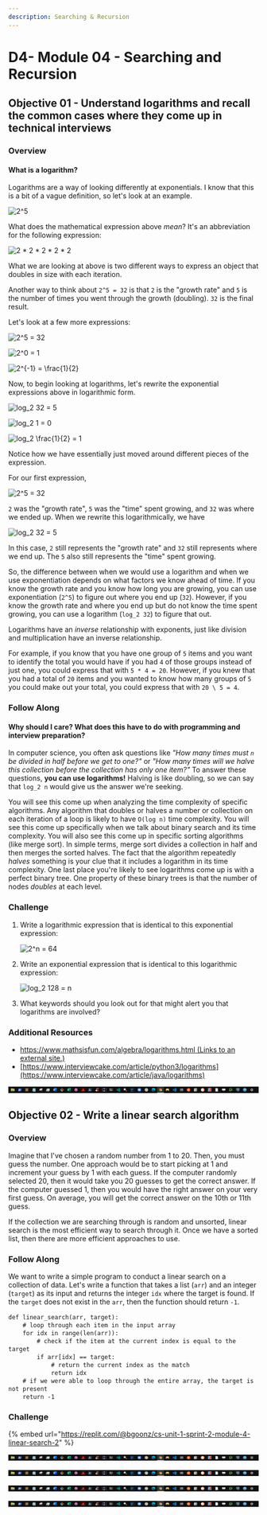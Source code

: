 ```yaml
---
description: Searching & Recursion
---
```


# D4- Module 04 - Searching and Recursion



## Objective 01 - Understand logarithms and recall the common cases where they come up in technical interviews

### Overview <a id="overview"></a>

#### What is a logarithm? <a id="what-is-a-logarithm"></a>

Logarithms are a way of looking differently at exponentials. I know that this is a bit of a vague definition, so let's look at an example.

![2^5](https://i.upmath.me/svg/2%5E5)

What does the mathematical expression above _mean_? It's an abbreviation for the following expression:

![2 \* 2 \* 2 \* 2 \* 2](https://i.upmath.me/svg/2%20*%202%20*%202%20*%202%20*%202)

What we are looking at above is two different ways to express an object that doubles in size with each iteration.

Another way to think about `2^5 = 32` is that `2` is the "growth rate" and `5` is the number of times you went through the growth \(doubling\). `32` is the final result.

Let's look at a few more expressions:

![2^5 = 32](https://i.upmath.me/svg/2%5E5%20%3D%2032)

![2^0 = 1](https://i.upmath.me/svg/2%5E0%20%3D%201)

![2^{-1} = \frac{1}{2}](https://i.upmath.me/svg/2%5E%7B-1%7D%20%3D%20%5Cfrac%7B1%7D%7B2%7D)

Now, to begin looking at logarithms, let's rewrite the exponential expressions above in logarithmic form.

![log\_2 32 = 5](https://i.upmath.me/svg/log_2%2032%20%3D%205)

![log\_2 1 = 0](https://i.upmath.me/svg/log_2%201%20%3D%200)

![log\_2 \frac{1}{2} = 1](https://i.upmath.me/svg/log_2%20%5Cfrac%7B1%7D%7B2%7D%20%3D%201)

Notice how we have essentially just moved around different pieces of the expression.

For our first expression,

![2^5 = 32](https://i.upmath.me/svg/2%5E5%20%3D%2032)

`2` was the "growth rate", `5` was the "time" spent growing, and `32` was where we ended up. When we rewrite this logarithmically, we have

![log\_2 32 = 5](https://i.upmath.me/svg/log_2%2032%20%3D%205)

In this case, `2` still represents the "growth rate" and `32` still represents where we end up. The `5` also still represents the "time" spent growing.

So, the difference between when we would use a logarithm and when we use exponentiation depends on what factors we know ahead of time. If you know the growth rate and you know how long you are growing, you can use exponentiation \(`2^5`\) to figure out where you end up \(`32`\). However, if you know the growth rate and where you end up but do not know the time spent growing, you can use a logarithm \(`log_2 32`\) to figure that out.

Logarithms have an _inverse_ relationship with exponents, just like division and multiplication have an inverse relationship.

For example, if you know that you have one group of `5` items and you want to identify the total you would have if you had `4` of those groups instead of just one, you could express that with `5 * 4 = 20`. However, if you knew that you had a total of `20` items and you wanted to know how many groups of `5` you could make out your total, you could express that with `20 \ 5 = 4`.

### Follow Along <a id="follow-along"></a>

#### Why should I care? What does this have to do with programming and interview preparation? <a id="why-should-i-care-what-does-this-have-to-do-with-programming-and-interview-preparation"></a>

In computer science, you often ask questions like _"How many times must `n` be divided in half before we get to one?"_ or _"How many times will we halve this collection before the collection has only one item?"_ To answer these questions, **you can use logarithms!** Halving is like doubling, so we can say that `log_2 n` would give us the answer we're seeking.

You will see this come up when analyzing the time complexity of specific algorithms. Any algorithm that doubles or halves a number or collection on each iteration of a loop is likely to have `O(log n)` time complexity. You will see this come up specifically when we talk about binary search and its time complexity. You will also see this come up in specific sorting algorithms \(like merge sort\). In simple terms, merge sort divides a collection in half and then merges the sorted halves. The fact that the algorithm repeatedly _halves_ something is your clue that it includes a logarithm in its time complexity. One last place you're likely to see logarithms come up is with a perfect binary tree. One property of these binary trees is that the number of nodes _doubles_ at each level.

### Challenge <a id="challenge"></a>

1. Write a logarithmic expression that is identical to this exponential expression:

   ![2^n = 64](https://i.upmath.me/svg/2%5En%20%3D%2064)

2. Write an exponential expression that is identical to this logarithmic expression:

   ![log\_2 128 = n](https://i.upmath.me/svg/log_2%20128%20%3D%20n)

3. What keywords should you look out for that might alert you that logarithms are involved?

### Additional Resources <a id="additional-resources"></a>

* [https://www.mathsisfun.com/algebra/logarithms.html \(Links to an external site.\)](https://www.mathsisfun.com/algebra/logarithms.html)
* [https://www.interviewcake.com/article/python3/logarithms](https://www.interviewcake.com/article/java/logarithms)

![](../../.gitbook/assets/image%20%284%29%20%286%29.png)

## Objective 02 - Write a linear search algorithm

### Overview <a id="overview"></a>

Imagine that I've chosen a random number from 1 to 20. Then, you must guess the number. One approach would be to start picking at 1 and increment your guess by 1 with each guess. If the computer randomly selected 20, then it would take you 20 guesses to get the correct answer. If the computer guessed 1, then you would have the right answer on your very first guess. On average, you will get the correct answer on the 10th or 11th guess.

If the collection we are searching through is random and unsorted, linear search is the most efficient way to search through it. Once we have a sorted list, then there are more efficient approaches to use.

### Follow Along <a id="follow-along"></a>

We want to write a simple program to conduct a linear search on a collection of data. Let's write a function that takes a list \(`arr`\) and an integer \(`target`\) as its input and returns the integer `idx` where the target is found. If the `target` does not exist in the `arr`, then the function should return `-1`.

```text
def linear_search(arr, target):
    # loop through each item in the input array
    for idx in range(len(arr)):
        # check if the item at the current index is equal to the target
        if arr[idx] == target:
            # return the current index as the match
            return idx
    # if we were able to loop through the entire array, the target is not present
    return -1
```

### Challenge <a id="challenge"></a>

{% embed url="https://replit.com/@bgoonz/cs-unit-1-sprint-2-module-4-linear-search-2" %}



![](../../.gitbook/assets/image%20%284%29%20%286%29.png)







![](../../.gitbook/assets/image%20%284%29%20%286%29.png)







![](../../.gitbook/assets/image%20%284%29%20%286%29.png)







![](../../.gitbook/assets/image%20%284%29%20%286%29.png)





